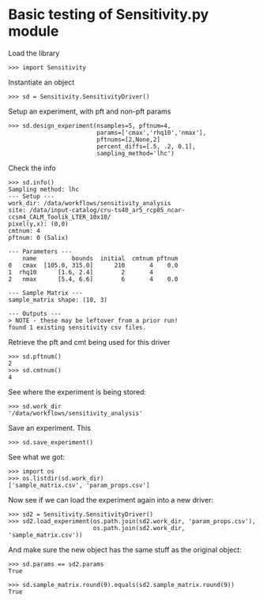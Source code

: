 # Basic testing of Sensitivity.py module

Load the library

    >>> import Sensitivity

Instantiate an object

    >>> sd = Sensitivity.SensitivityDriver()

Setup an experiment, with pft and non-pft params
    
    >>> sd.design_experiment(nsamples=5, pftnum=4, 
                             params=['cmax','rhq10','nmax'],
                             pftnums=[2,None,2]
                             percent_diffs=[.5, .2, 0.1],
                             sampling_method='lhc')

Check the info

    >>> sd.info()
    Sampling method: lhc
    --- Setup ---
    work_dir: /data/workflows/sensitivity_analysis
    site: /data/input-catalog/cru-ts40_ar5_rcp85_ncar-ccsm4_CALM_Toolik_LTER_10x10/
    pixel(y,x): (0,0)
    cmtnum: 4
    pftnum: 0 (Salix)

    --- Parameters ---
        name          bounds  initial  cmtnum pftnum
    0   cmax  [105.0, 315.0]      210       4    0.0
    1  rhq10      [1.6, 2.4]        2       4       
    2   nmax      [5.4, 6.6]        6       4    0.0

    --- Sample Matrix ---
    sample_matrix shape: (10, 3)

    --- Outputs ---
    > NOTE - these may be leftover from a prior run!
    found 1 existing sensitivity csv files.


Retrieve the pft and cmt being used for this driver 

    >>> sd.pftnum()
    2
    >>> sd.cmtnum()
    4

See where the experiment is being stored:

    >>> sd.work_dir
    '/data/workflows/sensitivity_analysis'

Save an experiment. This

    >>> sd.save_experiment()

See what we got:

    >>> import os
    >>> os.listdir(sd.work_dir)
    ['sample_matrix.csv', 'param_props.csv']

Now see if we can load the experiment again into a new driver:

    >>> sd2 = Sensitivity.SensitivityDriver()
    >>> sd2.load_experiment(os.path.join(sd2.work_dir, 'param_props.csv'), 
                            os.path.join(sd2.work_dir, 'sample_matrix.csv'))

And make sure the new object has the same stuff as the original object:

    >>> sd.params == sd2.params
    True

    >>> sd.sample_matrix.round(9).equals(sd2.sample_matrix.round(9))
    True

    
